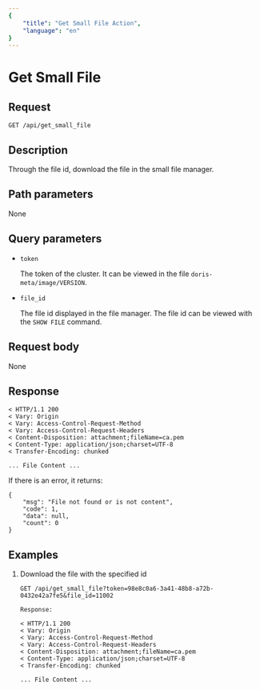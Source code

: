 ```yaml
---
{
    "title": "Get Small File Action",
    "language": "en"
}
---
```


# Get Small File

## Request

`GET /api/get_small_file`

## Description

Through the file id, download the file in the small file manager.
    
## Path parameters

None

## Query parameters

* `token`

    The token of the cluster. It can be viewed in the file `doris-meta/image/VERSION`.

* `file_id`
    
    The file id displayed in the file manager. The file id can be viewed with the `SHOW FILE` command.

## Request body

None

## Response

```
< HTTP/1.1 200
< Vary: Origin
< Vary: Access-Control-Request-Method
< Vary: Access-Control-Request-Headers
< Content-Disposition: attachment;fileName=ca.pem
< Content-Type: application/json;charset=UTF-8
< Transfer-Encoding: chunked

... File Content ...
```

If there is an error, it returns:

```
{
	"msg": "File not found or is not content",
	"code": 1,
	"data": null,
	"count": 0
}
```
    
## Examples

1. Download the file with the specified id

    ```
    GET /api/get_small_file?token=98e8c0a6-3a41-48b8-a72b-0432e42a7fe5&file_id=11002
    
    Response:
    
    < HTTP/1.1 200
    < Vary: Origin
    < Vary: Access-Control-Request-Method
    < Vary: Access-Control-Request-Headers
    < Content-Disposition: attachment;fileName=ca.pem
    < Content-Type: application/json;charset=UTF-8
    < Transfer-Encoding: chunked
    
    ... File Content ...
    ```




